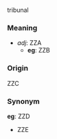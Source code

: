 tribunal
### Meaning
+ _adj_: ZZA
    + __eg__: ZZB

### Origin

ZZC

### Synonym

__eg__: ZZD

+ ZZE


